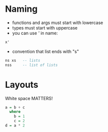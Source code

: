 # Naming

* functions and args must start with lowercase
* types must start with uppercase
* you can use _'_ in name:
```haskell
x'
```
* convention that list ends with "s"
```haskell
ns xs   -- lists
nss     -- list of lists
```

# Layouts
White space MATTERS!

```haskell
a = b + c
  where
    b = 1
    c = 2
d = a * 2
```